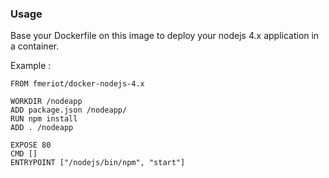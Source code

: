 ### Usage
Base your Dockerfile on this image to deploy your nodejs 4.x application in a container.

Example :

    FROM fmeriot/docker-nodejs-4.x
    
    WORKDIR /nodeapp
    ADD package.json /nodeapp/
    RUN npm install
    ADD . /nodeapp
    
    EXPOSE 80
    CMD []
    ENTRYPOINT ["/nodejs/bin/npm", "start"]
   
   